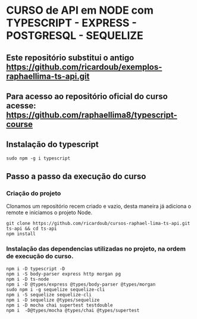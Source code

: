 # CURSO de API em NODE com TYPESCRIPT - EXPRESS - POSTGRESQL - SEQUELIZE

## Este repositório substitui o antigo https://github.com/ricardoub/exemplos-raphaellima-ts-api.git

## Para acesso ao repositório oficial do curso acesse: https://github.com/raphaellima8/typescript-course

## Instalação do typescript
```
sudo npm -g i typescript
```

## Passo a passo da execução do curso

### Criação do projeto
Clonamos um repositório recem criado e vazio, desta maneira já adiciona o remote e iniciamos o projeto Node.

```
git clone https://github.com/ricardoub/cursos-raphael-lima-ts-api.git ts-api && cd ts-api
npm install
```

### Instalação das dependencias utilizadas no projeto, na ordem de execução do curso.
```
npm i -D typescript -D
npm i -S body-parser express http morgan pg
npm i -D ts-node
npm i -D @types/express @types/body-parser @types/morgan
sudo npm i -g sequelize sequelize-cli
npm i -S sequelize sequelize-cli
npm i -D sequelize @types/sequelize
npm i -D mocha chai supertest testdouble
npm i  -D@types/mocha @types/chai @types/supertest
```
